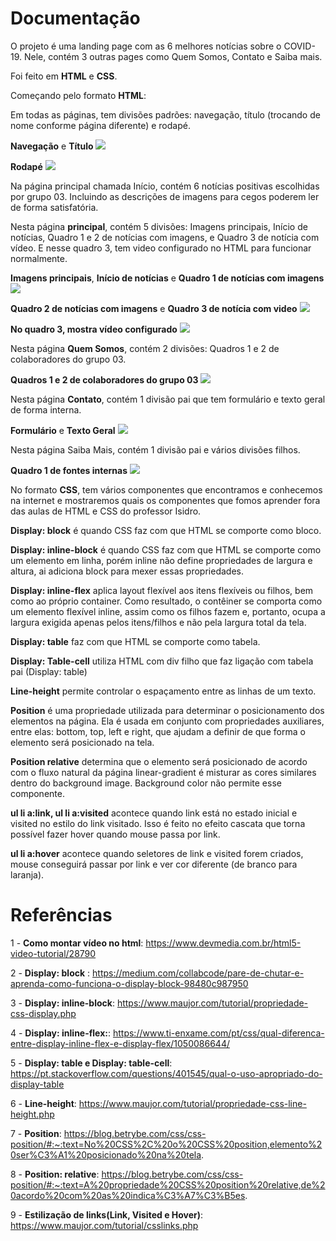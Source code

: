 # Documentação

O projeto é uma landing page com as 6 melhores notícias sobre o COVID-19. Nele, contém 3 outras pages como Quem Somos, Contato e Saiba mais. 

Foi feito em <b>HTML</b> e <b>CSS</b>.

Começando pelo formato <b>HTML</b>:

Em todas as páginas, tem divisões padrões: navegação, título (trocando de nome conforme página diferente) e rodapé.

<b>Navegação</b> e <b>Título</b>
<img src="imagensREADME/div-padrao.png"/>

<b>Rodapé</b>
<img src="imagensREADME/div-padrao1.png"/>

Na página principal chamada Início, contém 6 notícias positivas escolhidas por grupo 03. Incluindo as descrições de imagens para cegos poderem ler de forma satisfatória. 

Nesta página <b>principal</b>, contém 5 divisões: Imagens principais, Início de notícias, Quadro 1 e 2 de notícias com imagens, e Quadro 3 de notícia com vídeo. E nesse quadro 3, tem video configurado no HTML para funcionar normalmente. 

<b>Imagens principais</b>, <b>Início de notícias</b> e <b>Quadro 1 de notícias com imagens</b>
<img src="imagensREADME/div-inicio1.png"/>

<b>Quadro 2 de notícias com imagens</b> e <b>Quadro 3 de notícia com video</b>
<img src="imagensREADME/div-inicio2.png"/>

<b>No quadro 3, mostra vídeo configurado</b>
<img src="imagensREADME/div-inicio3.png"/>

Nesta página <b>Quem Somos</b>, contém 2 divisões: Quadros 1 e 2 de colaboradores do grupo 03.

<b>Quadros 1 e 2 de colaboradores do grupo 03</b>
<img src="imagensREADME/div-quemSomos.png"/>

Nesta página <b>Contato</b>, contém 1 divisão pai que tem formulário e texto geral de forma interna.

<b>Formulário</b> e <b>Texto Geral</b>
<img src="imagensREADME/div-contato.png"/>

Nesta página Saiba Mais, contém 1 divisão pai e vários divisões filhos.

<b>Quadro 1 de fontes internas</b>
<img src="imagensREADME/div-saibaMais.png"/>

No formato <b>CSS</b>, tem vários componentes que encontramos e conhecemos na internet e mostraremos quais os componentes que fomos aprender fora das aulas de HTML e CSS do professor Isidro.

<b>Display: block</b> é quando CSS faz com que HTML se comporte como bloco. 

<b>Display: inline-block</b> é quando CSS faz com que HTML se comporte como um elemento em linha, porém inline não define propriedades de largura e altura, ai adiciona block para mexer essas propriedades.

<b>Display: inline-flex</b> aplica layout flexível aos itens flexíveis ou filhos, bem como ao próprio container. Como resultado, o contêiner se comporta como um elemento flexível inline, assim como os filhos fazem e, portanto, ocupa a largura exigida apenas pelos itens/filhos e não pela largura total da tela.

<b>Display: table</b> faz com que HTML se comporte como tabela.

<b>Display: Table-cell</b> utiliza HTML com div filho que faz ligação com tabela pai (Display: table) 

<b>Line-height</b> permite controlar o espaçamento entre as linhas de um texto.

<b>Position</b> é uma propriedade utilizada para determinar o posicionamento dos elementos na página. Ela é usada em conjunto com propriedades auxiliares, entre elas: bottom, top, left e right, que ajudam a definir de que forma o elemento será posicionado na tela.

<b>Position relative</b> determina que o elemento será posicionado de acordo com o fluxo natural da página
linear-gradient é misturar as cores similares dentro do background image. Background color não permite esse componente.

<b>ul li a:link, ul li a:visited</b> acontece quando link está no estado inicial e visited no estilo do link visitado. Isso é feito no efeito cascata que torna possível fazer hover quando mouse passa por link.

<b>ul li a:hover</b> acontece quando seletores de link e visited forem criados, mouse conseguirá passar por link e ver cor diferente (de branco para laranja).

<h1>Referências</h1>

1 - <b>Como montar vídeo no html</b>: https://www.devmedia.com.br/html5-video-tutorial/28790

2 - <b>Display: block</b> : https://medium.com/collabcode/pare-de-chutar-e-aprenda-como-funciona-o-display-block-98480c987950

3 - <b>Display: inline-block</b>: https://www.maujor.com/tutorial/propriedade-css-display.php

4 - <b>Display: inline-flex:</b>: https://www.ti-enxame.com/pt/css/qual-diferenca-entre-display-inline-flex-e-display-flex/1050086644/

5 - <b>Display: table e Display: table-cell</b>: https://pt.stackoverflow.com/questions/401545/qual-o-uso-apropriado-do-display-table

6 - <b>Line-height</b>: https://www.maujor.com/tutorial/propriedade-css-line-height.php

7 - <b>Position</b>: https://blog.betrybe.com/css/css-position/#:~:text=No%20CSS%2C%20o%20CSS%20position,elemento%20ser%C3%A1%20posicionado%20na%20tela.

8 - <b>Position: relative</b>: https://blog.betrybe.com/css/css-position/#:~:text=A%20propriedade%20CSS%20position%20relative,de%20acordo%20com%20as%20indica%C3%A7%C3%B5es.

9 - <b>Estilização de links(Link, Visited e Hover)</b>: https://www.maujor.com/tutorial/csslinks.php 

